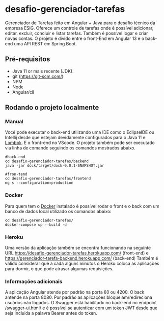 # desafio-gerenciador-tarefas
Gerenciador de Tarefas feito em Angular + Java para o desafio técnico da empresa ESIG. Oferece um controle de tarefas onde é possível adicionar, editar, excluir, concluir e listar tarefas. Também é possível logar e criar novas contas. 
O projeto é divido entre o front-End em Angular 13 e o back-end uma API REST em Spring Boot.

## Pré-requisitos
* Java 11 or mais recente (JDK).
* git (https://git-scm.com/)
* NPM 
* Node
* Angular/cli

## Rodando o projeto localmente
### Manual
Você pode executar o back-end utilizando uma IDE como o EclipseIDE ou Intellij desde que estejam devidamente configurados para o Java 11 e [Lombok](https://projectlombok.org/). E o front-end no VScode. O projeto também pode ser executado via linha de comando seguindo os comandos mostrados abaixo. 

```
#back-end
cd desafio-gerenciador-tarefas/backend
java -jar dock/target/dock-0.0.1-SNAPSHOT.jar

#fron-tend
cd desafio-gerenciador-tarefas/frontend
ng s --configuration=production
```
### Docker
Para quem tem o [Docker](https://www.docker.com/) instalado é possível rodar o front e o back com um banco de dados local utilizado os comandos abaixo:
```
cd desafio-gerenciador-tarefas/
docker-compose up --build -d
```

### Heroku
Uma versão da aplicação também se encontra funcionando na seguinte URL https://desafio-gerenciador-tarefas.herokuapp.com/ (front-end) e https://gerenciador-tarefa-backend.herokuapp.com/ (back-end)
Também é valido considerar que a cada alguns minutos o Heroku coloca as aplicações para dormir, o que pode atrasar algumas requisições.

### Informações adicionais
A aplicação Angular atende por padrão na porta 80 ou 4200. O back antende na porta 8080. 
Por padrão as aplicações bloqueiam/redireciona usuários não logados. O Swagger está habilitado no back-end no endpoint /swagger-ui.html/ e é possível se autenticar com um token JWT desde que seja incluída a palavra Bearer antes do token. 
